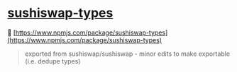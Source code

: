 # [sushiswap-types](https://sambacha.github.io/sushiswap-types/docs/)

🔗 [https://www.npmjs.com/package/sushiswap-types](https://www.npmjs.com/package/sushiswap-types)

> exported from sushiswap/sushiswap - minor edits to make exportable (i.e. dedupe types)
